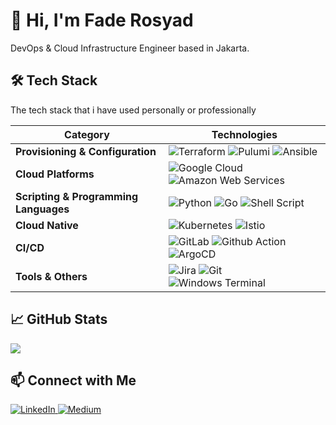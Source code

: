# 👋 Hi, I'm Fade Rosyad

DevOps & Cloud Infrastructure Engineer based in Jakarta.


## 🛠️ Tech Stack

The tech stack that i have used personally or professionally

| Category | Technologies |
|---|---|
| **Provisioning & Configuration** | <img alt="Terraform" src="https://img.shields.io/badge/Terraform-7B42BC?style=for-the-badge&logo=terraform&logoColor=white" /> <img alt="Pulumi" src="https://img.shields.io/badge/Pulumi-E69138?style=for-the-badge&logo=pulumi&logoColor=white" /> <img alt="Ansible" src="https://img.shields.io/badge/Ansible-000000?style=for-the-badge&logo=ansible&logoColor=white" /> |
| **Cloud Platforms** | <img alt="Google Cloud" src="https://img.shields.io/badge/Google_Cloud-4285F4?style=for-the-badge&logo=google-cloud&logoColor=white" /> <img alt="Amazon Web Services" src="https://img.shields.io/badge/AWS-%23FF9900.svg?style=for-the-badge&logo=amazon-aws&logoColor=white" /> |
| **Scripting & Programming Languages** | <img alt="Python" src="https://img.shields.io/badge/Python-FFD43B?style=for-the-badge&logo=python&logoColor=blue" /> <img alt="Go" src="https://img.shields.io/badge/Go-00ADD8?style=for-the-badge&logo=go&logoColor=white" /> <img alt="Shell Script" src="https://img.shields.io/badge/Shell_Script-121011?style=for-the-badge&logo=gnu-bash&logoColor=white" />|
| **Cloud Native** | <img alt="Kubernetes" src="https://img.shields.io/badge/kubernetes-326ce5.svg?&style=for-the-badge&logo=kubernetes&logoColor=white" /> <img alt="Istio" src="https://img.shields.io/badge/Istio-466BB0?style=for-the-badge&logo=Istio&logoColor=white" />
| **CI/CD** | <img alt="GitLab" src="https://img.shields.io/badge/gitlab%20ci-%23181717.svg?style=for-the-badge&logo=gitlab&logoColor=fff" /> <img alt="Github Action" src="https://img.shields.io/badge/github%20actions-%232671E5.svg?style=for-the-badge&logo=githubactions&logoColor=white" /> <img alt="ArgoCD" src="https://img.shields.io/badge/Argo%20CD-1e0b3e?style=for-the-badge&logo=argo&logoColor=#d16044" /> |
| **Tools & Others** | <img alt="Jira" src="https://img.shields.io/badge/Jira-0052CC?style=for-the-badge&logo=Jira&logoColor=white" />  <img alt="Git" src="https://img.shields.io/badge/GIT-E44C30?style=for-the-badge&logo=git&logoColor=white" /> <img alt="Windows Terminal" src="https://img.shields.io/badge/windows%20terminal-4D4D4D?style=for-the-badge&logo=windows%20terminal&logoColor=white" />  |


## 📈 GitHub Stats

<p align="left">
  <img src="https://github-profile-summary-cards.vercel.app/api/cards/profile-details?username=faderosyad" />
</p>


## 📫 Connect with Me

<p align="left">
  <a href="https://www.linkedin.com/in/faderosyad/">
    <img alt="LinkedIn" src="https://img.shields.io/badge/linkedin-%230077B5.svg?&style=for-the-badge&logo=linkedin&logoColor=white" />
  </a>
  <a href="https://medium.com/@faderosyad">
    <img alt="Medium" src="https://img.shields.io/badge/medium-%2312100E.svg?&style=for-the-badge&logo=medium&logoColor=white" />
  </a>
</p>
